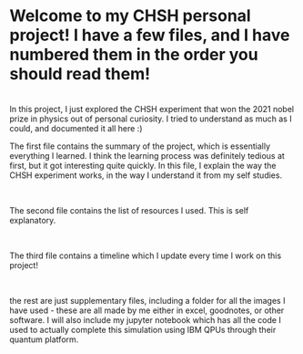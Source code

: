 # Welcome to my CHSH personal project! I have a few files, and I have numbered them in the order you should read them!

<br />
In this project, I just explored the CHSH experiment that won the 2021 nobel prize in physics out of personal curiosity. I tried to understand as much as I could, and documented it all here :)

The first file contains the summary of the project, which is essentially everything I learned. I think the learning process was definitely tedious at first, but it got interesting quite quickly. In this file,
I explain the way the CHSH experiment works, in the way I understand it from my self studies. 

<br />

The second file contains the list of resources I used. This is self explanatory.

<br />

The third file contains a timeline which I update every time I work on this project! 

<br />

the rest are just supplementary files, including a folder for all the images I have used - these are all made by me either in excel, goodnotes, or other software.
I will also include my jupyter notebook which has all the code I used to actually complete this simulation using IBM QPUs through their quantum platform.

